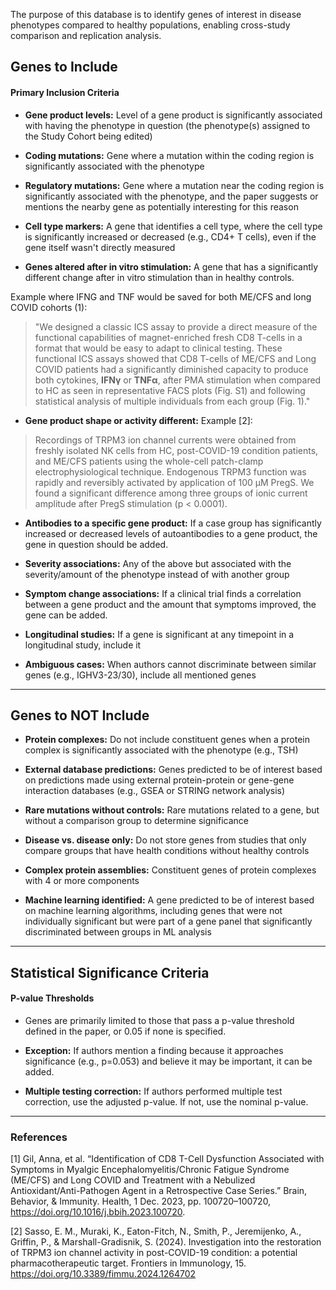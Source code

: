 The purpose of this database is to identify genes of interest in disease phenotypes compared to healthy populations, enabling cross-study comparison and replication analysis.

## Genes to Include

#### Primary Inclusion Criteria

*   **Gene product levels:** Level of a gene product is significantly associated with having the phenotype in question (the phenotype(s) assigned to the Study Cohort being edited)
    
*   **Coding mutations:** Gene where a mutation within the coding region is significantly associated with the phenotype
    
*   **Regulatory mutations:** Gene where a mutation near the coding region is significantly associated with the phenotype, and the paper suggests or mentions the nearby gene as potentially interesting for this reason
    
*   **Cell type markers:** A gene that identifies a cell type, where the cell type is significantly increased or decreased (e.g., CD4+ T cells), even if the gene itself wasn't directly measured

*   **Genes altered after in vitro stimulation:** A gene that has a significantly different change after in vitro stimulation than in healthy controls. 

Example where IFNG and TNF would be saved for both ME/CFS and long COVID cohorts (1):
> "We designed a classic ICS assay to provide a direct measure of the functional capabilities of magnet-enriched fresh CD8 T-cells in a format that would be easy to adapt to clinical testing. These functional ICS assays showed that CD8 T-cells of ME/CFS and Long COVID patients had a significantly diminished capacity to produce both cytokines, **IFNγ** or **TNFα**, after PMA stimulation when compared to HC as seen in representative FACS plots (Fig. S1) and following statistical analysis of multiple individuals from each group (Fig. 1)."

*   **Gene product shape or activity different:** Example [2]:
> Recordings of TRPM3 ion channel currents were obtained from freshly isolated NK cells from HC, post-COVID-19 condition patients, and ME/CFS patients using the whole-cell patch-clamp electrophysiological technique. Endogenous TRPM3 function was rapidly and reversibly activated by application of 100 μM PregS. We found a significant difference among three groups of ionic current amplitude after PregS stimulation (p < 0.0001).

*   **Antibodies to a specific gene product:** If a case group has significantly increased or decreased levels of autoantibodies to a gene product, the gene in question should be added.
        
*   **Severity associations:** Any of the above but associated with the severity/amount of the phenotype instead of with another group

*   **Symptom change associations:** If a clinical trial finds a correlation between a gene product and the amount that symptoms improved, the gene can be added.
    
*   **Longitudinal studies:** If a gene is significant at any timepoint in a longitudinal study, include it
        
*   **Ambiguous cases:** When authors cannot discriminate between similar genes (e.g., IGHV3-23/30), include all mentioned genes
        
---

## Genes to NOT Include

*   **Protein complexes:** Do not include constituent genes when a protein complex is significantly associated with the phenotype (e.g., TSH)

*   **External database predictions:** Genes predicted to be of interest based on predictions made using external protein-protein or gene-gene interaction databases (e.g., GSEA or STRING network analysis)
    
*   **Rare mutations without controls:** Rare mutations related to a gene, but without a comparison group to determine significance
    
*   **Disease vs. disease only:** Do not store genes from studies that only compare groups that have health conditions without healthy controls
    
*   **Complex protein assemblies:** Constituent genes of protein complexes with 4 or more components

*   **Machine learning identified:** A gene predicted to be of interest based on machine learning algorithms, including genes that were not individually significant but were part of a gene panel that significantly discriminated between groups in ML analysis
    

---

## Statistical Significance Criteria

#### P-value Thresholds

*   Genes are primarily limited to those that pass a p-value threshold defined in the paper, or 0.05 if none is specified.
    
*   **Exception:** If authors mention a finding because it approaches significance (e.g., p=0.053) and believe it may be important, it can be added.
    
*   **Multiple testing correction:** If authors performed multiple test correction, use the adjusted p-value. If not, use the nominal p-value.
    
---

### References

[1] Gil, Anna, et al. “Identification of CD8 T-Cell Dysfunction Associated with Symptoms in Myalgic Encephalomyelitis/Chronic Fatigue Syndrome (ME/CFS) and Long COVID and Treatment with a Nebulized Antioxidant/Anti-Pathogen Agent in a Retrospective Case Series.” Brain, Behavior, & Immunity. Health, 1 Dec. 2023, pp. 100720–100720, https://doi.org/10.1016/j.bbih.2023.100720.

[2] Sasso, E. M., Muraki, K., Eaton-Fitch, N., Smith, P., Jeremijenko, A., Griffin, P., & Marshall-Gradisnik, S. (2024). Investigation into the restoration of TRPM3 ion channel activity in post-COVID-19 condition: a potential pharmacotherapeutic target. Frontiers in Immunology, 15. https://doi.org/10.3389/fimmu.2024.1264702